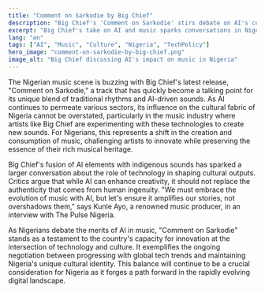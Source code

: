 ```yaml
---
title: "Comment on Sarkodie by Big Chief"
description: "Big Chief's 'Comment on Sarkodie' stirs debate on AI's cultural impact in Nigeria."
excerpt: "Big Chief's take on AI and music sparks conversations in Nigeria."
lang: "en"
tags: ["AI", "Music", "Culture", "Nigeria", "TechPolicy"]
hero_image: "comment-on-sarkodie-by-big-chief.png"
image_alt: "Big Chief discussing AI's impact on music in Nigeria"
---
```


The Nigerian music scene is buzzing with Big Chief's latest release, "Comment on Sarkodie," a track that has quickly become a talking point for its unique blend of traditional rhythms and AI-driven sounds. As AI continues to permeate various sectors, its influence on the cultural fabric of Nigeria cannot be overstated, particularly in the music industry where artists like Big Chief are experimenting with these technologies to create new sounds. For Nigerians, this represents a shift in the creation and consumption of music, challenging artists to innovate while preserving the essence of their rich musical heritage.

Big Chief's fusion of AI elements with indigenous sounds has sparked a larger conversation about the role of technology in shaping cultural outputs. Critics argue that while AI can enhance creativity, it should not replace the authenticity that comes from human ingenuity. "We must embrace the evolution of music with AI, but let's ensure it amplifies our stories, not overshadows them," says Kunle Ayo, a renowned music producer, in an interview with The Pulse Nigeria.

As Nigerians debate the merits of AI in music, "Comment on Sarkodie" stands as a testament to the country's capacity for innovation at the intersection of technology and culture. It exemplifies the ongoing negotiation between progressing with global tech trends and maintaining Nigeria's unique cultural identity. This balance will continue to be a crucial consideration for Nigeria as it forges a path forward in the rapidly evolving digital landscape.